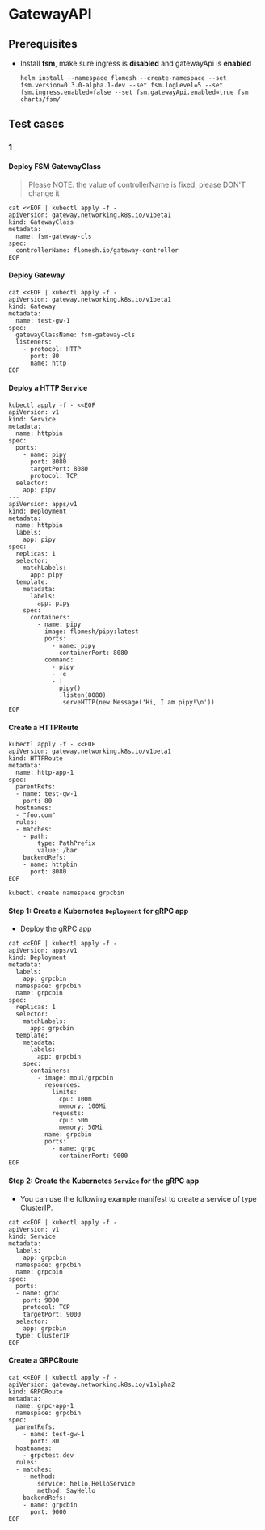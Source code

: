 # GatewayAPI

## Prerequisites

- Install **fsm**, make sure ingress is **disabled** and gatewayApi is **enabled**

  `helm install --namespace flomesh --create-namespace --set fsm.version=0.3.0-alpha.1-dev --set fsm.logLevel=5 --set fsm.ingress.enabled=false --set fsm.gatewayApi.enabled=true fsm charts/fsm/`

## Test cases

### 1

#### Deploy FSM GatewayClass
> Please NOTE: the value of controllerName is fixed, please DON'T change it
```shell
cat <<EOF | kubectl apply -f -
apiVersion: gateway.networking.k8s.io/v1beta1
kind: GatewayClass
metadata:
  name: fsm-gateway-cls
spec:
  controllerName: flomesh.io/gateway-controller
EOF
```


#### Deploy Gateway
```shell
cat <<EOF | kubectl apply -f -
apiVersion: gateway.networking.k8s.io/v1beta1
kind: Gateway
metadata:
  name: test-gw-1
spec:
  gatewayClassName: fsm-gateway-cls
  listeners:
    - protocol: HTTP
      port: 80
      name: http
EOF
```

#### Deploy a HTTP Service
```shell
kubectl apply -f - <<EOF
apiVersion: v1
kind: Service
metadata:
  name: httpbin
spec:
  ports:
    - name: pipy
      port: 8080
      targetPort: 8080
      protocol: TCP
  selector:
    app: pipy
---
apiVersion: apps/v1
kind: Deployment
metadata:
  name: httpbin
  labels:
    app: pipy
spec:
  replicas: 1
  selector:
    matchLabels:
      app: pipy
  template:
    metadata:
      labels:
        app: pipy
    spec:
      containers:
        - name: pipy
          image: flomesh/pipy:latest
          ports:
            - name: pipy
              containerPort: 8080
          command:
            - pipy
            - -e
            - |
              pipy()
              .listen(8080)
              .serveHTTP(new Message('Hi, I am pipy!\n'))
EOF
```

#### Create a HTTPRoute
```shell
kubectl apply -f - <<EOF
apiVersion: gateway.networking.k8s.io/v1beta1
kind: HTTPRoute
metadata:
  name: http-app-1
spec:
  parentRefs:
  - name: test-gw-1
    port: 80
  hostnames:
  - "foo.com"
  rules:
  - matches:
    - path:
        type: PathPrefix
        value: /bar
    backendRefs:
    - name: httpbin
      port: 8080
EOF
```

```shell
kubectl create namespace grpcbin
```

#### Step 1: Create a Kubernetes `Deployment` for gRPC app

- Deploy the gRPC app

```shell
cat <<EOF | kubectl apply -f -
apiVersion: apps/v1
kind: Deployment
metadata:
  labels:
    app: grpcbin
  namespace: grpcbin
  name: grpcbin
spec:
  replicas: 1
  selector:
    matchLabels:
      app: grpcbin
  template:
    metadata:
      labels:
        app: grpcbin
    spec:
      containers:
        - image: moul/grpcbin
          resources:
            limits:
              cpu: 100m
              memory: 100Mi
            requests:
              cpu: 50m
              memory: 50Mi
          name: grpcbin
          ports:
            - name: grpc
              containerPort: 9000
EOF
```    

#### Step 2: Create the Kubernetes `Service` for the gRPC app

- You can use the following example manifest to create a service of type ClusterIP.

```shell
cat <<EOF | kubectl apply -f -
apiVersion: v1
kind: Service
metadata:
  labels:
    app: grpcbin
  namespace: grpcbin
  name: grpcbin
spec:
  ports:
  - name: grpc
    port: 9000
    protocol: TCP
    targetPort: 9000
  selector:
    app: grpcbin
  type: ClusterIP
EOF
```

#### Create a GRPCRoute
```shell
cat <<EOF | kubectl apply -f -
apiVersion: gateway.networking.k8s.io/v1alpha2
kind: GRPCRoute
metadata:
  name: grpc-app-1
  namespace: grpcbin
spec:
  parentRefs:
    - name: test-gw-1
      port: 80  
  hostnames:
    - grpctest.dev
  rules:
  - matches:
    - method:
        service: hello.HelloService
        method: SayHello
    backendRefs:
    - name: grpcbin
      port: 9000
EOF
```